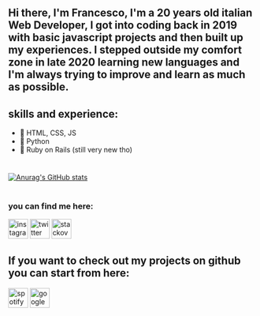 ## Hi there, I'm Francesco, I'm a 20 years old italian **Web Developer**, I got into coding back in 2019 with basic javascript projects and then built up my experiences. I stepped outside my comfort zone in late 2020 learning new languages and I'm always trying to improve and learn as much as possible.


## skills and experience:
* 📱 HTML, CSS, JS
* 🐍 Python
* 💎 Ruby on Rails (still very new tho) <br> 


#
[![Anurag's GitHub stats](https://github-readme-stats.vercel.app/api?username=Franky5831)](https://github.com/anuraghazra/github-readme-stats)
#




### you can find me here:  <br>
[<img src='https://cdn.jsdelivr.net/npm/simple-icons@3.0.1/icons/instagram.svg' alt='instagram' height='40'>](https://www.instagram.com/https://www.instagram.com/francescociannavei//)  [<img src='https://cdn.jsdelivr.net/npm/simple-icons@3.0.1/icons/twitter.svg' alt='twitter' height='40'>](https://twitter.com/https://twitter.com/Franky5831)  [<img src='https://cdn.jsdelivr.net/npm/simple-icons@3.0.1/icons/stackoverflow.svg' alt='stackoverflow' height='40'>](https://stackoverflow.com/users/https://stackoverflow.com/users/13599162/user13599162)  


## If you want to check out my projects on github you can start from here:
[<img src='https://cdn.jsdelivr.net/npm/simple-icons@3.0.1/icons/spotify.svg' alt='spotify' height='40'>](https://github.com/Franky5831/html-css-spotifyweb)  [<img src='https://cdn.jsdelivr.net/npm/simple-icons@3.0.1/icons/google.svg' alt='google' height='40'>](https://github.com/Franky5831/htmlcss-dropbox)
